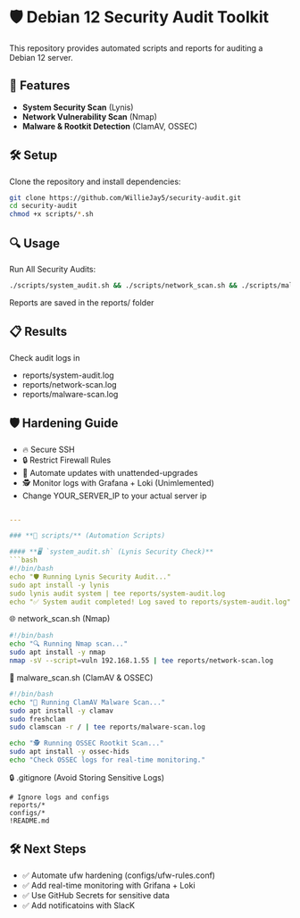 
# 🛡 Debian 12 Security Audit Toolkit

This repository provides automated scripts and reports for auditing a Debian 12 server.

## 📌 Features
- **System Security Scan** (Lynis)
- **Network Vulnerability Scan** (Nmap)
- **Malware & Rootkit Detection** (ClamAV, OSSEC)

## 🛠 Setup
Clone the repository and install dependencies:
```bash
git clone https://github.com/WillieJay5/security-audit.git
cd security-audit
chmod +x scripts/*.sh
```

## 🔍 Usage
Run All Security Audits:
```bash
./scripts/system_audit.sh && ./scripts/network_scan.sh && ./scripts/malware_scan.sh
```
Reports are saved in the reports/ folder

## 📋 Results
Check audit logs in
- reports/system-audit.log
- reports/network-scan.log
- reports/malware-scan.log

## 🛡 Hardening Guide
- 🔥 Secure SSH
- 🔒 Restrict Firewall Rules
- 🚀 Automate updates with unattended-upgrades
- 🕵️ Monitor logs with Grafana + Loki (Unimlemented)
- Change YOUR_SERVER_IP to your actual server ip
```yaml

---

### **📂 scripts/** (Automation Scripts)

#### **🖥 `system_audit.sh` (Lynis Security Check)**
```bash
#!/bin/bash
echo "🛡 Running Lynis Security Audit..."
sudo apt install -y lynis
sudo lynis audit system | tee reports/system-audit.log
echo "✅ System audit completed! Log saved to reports/system-audit.log"
```
🌐 network_scan.sh (Nmap)
```bash
#!/bin/bash
echo "🔍 Running Nmap scan..."
sudo apt install -y nmap
nmap -sV --script=vuln 192.168.1.55 | tee reports/network-scan.log
```

🦠 malware_scan.sh (ClamAV & OSSEC)
```bash
#!/bin/bash
echo "🦠 Running ClamAV Malware Scan..."
sudo apt install -y clamav
sudo freshclam
sudo clamscan -r / | tee reports/malware-scan.log

echo "🕵️ Running OSSEC Rootkit Scan..."
sudo apt install -y ossec-hids
echo "Check OSSEC logs for real-time monitoring."
```

🔒 .gitignore (Avoid Storing Sensitive Logs)
```plaintext
# Ignore logs and configs
reports/*
configs/*
!README.md
```

## 🛠 Next Steps
- ✅ Automate ufw hardening (configs/ufw-rules.conf)
- ✅ Add real-time monitoring with Grifana + Loki
- ✅ Use GitHub Secrets for sensitive data
- ✅ Add notificatoins with SlacK
